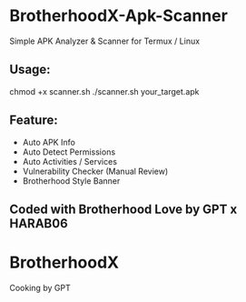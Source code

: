 # BrotherhoodX-Apk-Scanner

Simple APK Analyzer & Scanner for Termux / Linux

## Usage:
chmod +x scanner.sh ./scanner.sh your_target.apk
## Feature:
- Auto APK Info
- Auto Detect Permissions
- Auto Activities / Services
- Vulnerability Checker (Manual Review)
- Brotherhood Style Banner

## Coded with Brotherhood Love by GPT x HARAB06
# BrotherhoodX
Cooking by GPT 
